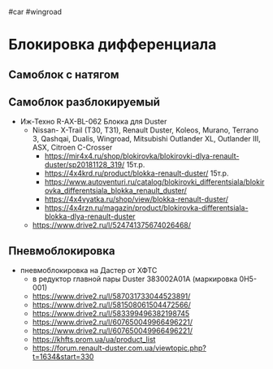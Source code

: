#car #wingroad 
# Блокировка дифференциала
## Самоблок с натягом
## Самоблок разблокируемый
- Иж-Техно R-AX-BL-062 Блокка для Duster
	- Nissan- X-Trail (T30, T31), Renault Duster, Koleos, Murano, Terrano 3, Qashqai, Dualis, Wingroad, Mitsubishi Outlander XL, Outlander III, ASX, Citroen C-Crosser
		- https://mir4x4.ru/shop/blokirovka/blokirovki-dlya-renault-duster/sp20181128_319/ 15т.р.
		- https://4x4krd.ru/product/blokka-renault-duster/ 15т.р.
		- https://www.autoventuri.ru/catalog/blokirovki_differentsiala/blokirovka_differentsiala_blokka_renault_duster/
		- https://4x4vyatka.ru/shop/view/blokka-renault-duster/
		- https://4x4rzn.ru/magazin/product/blokirovka-differentsiala-blokka-dlya-renault-duster
	- https://www.drive2.ru/l/524741375674026468/
## Пневмоблокировка
- пневмоблокировка на Дастер от ХФТС
	- в редуктор главной пары Duster 383002А01А (маркировка 0Н5-001)
	- https://www.drive2.ru/l/587031733044523891/
	- https://www.drive2.ru/l/581508061504472566/
	- https://www.drive2.ru/l/583399496382198745
	- https://www.drive2.ru/l/607650049966496221/
	- https://www.drive2.ru/l/607650049966496221/
	- https://khfts.prom.ua/ua/product_list
	- https://forum.renault-duster.com.ua/viewtopic.php?t=1634&start=330
